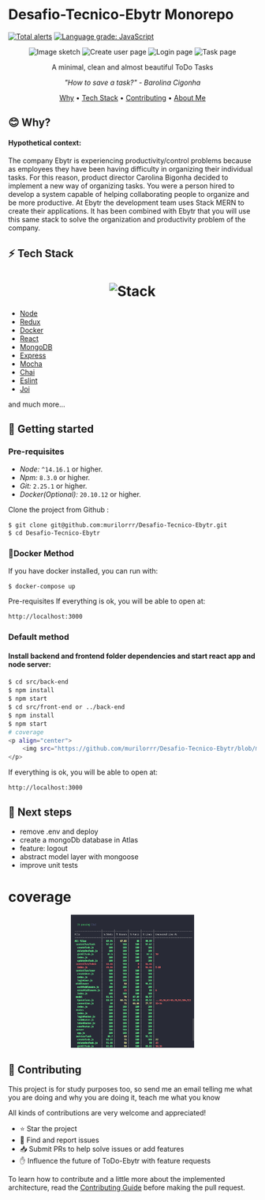 # Desafio-Tecnico-Ebytr Monorepo
[![Total alerts](https://img.shields.io/lgtm/alerts/g/murilorrr/Desafio-Tecnico-Ebytr.svg?logo=lgtm&logoWidth=18)](https://lgtm.com/projects/g/murilorrr/Desafio-Tecnico-Ebytr/alerts/)
[![Language grade: JavaScript](https://img.shields.io/lgtm/grade/javascript/g/murilorrr/Desafio-Tecnico-Ebytr.svg?logo=lgtm&logoWidth=18)](https://lgtm.com/projects/g/murilorrr/Desafio-Tecnico-Ebytr/context:javascript)

<p align="center">
  <img src="https://github.com/murilorrr/Desafio-Tecnico-Ebytr/blob/main/projectReact.svg?raw=true" width="auto" title="Image sketch">
  <img src="https://github.com/murilorrr/Desafio-Tecnico-Ebytr/blob/main/CreateUserPage.png?raw=true" width="49.5%" heigth="50%" title="Create user page">
  <img src="https://github.com/murilorrr/Desafio-Tecnico-Ebytr/blob/main/LoginPage.png?raw=true" width="49.5%" heigth="50%" title="Login page">
  <img src="https://github.com/murilorrr/Desafio-Tecnico-Ebytr/blob/main/TaskPage.png?raw=true" width="auto" heigth="auto" title="Task page">
</p>

<p align="center">A minimal, clean and almost beautiful ToDo Tasks</p>

<p align="center"><i>"How to save a task?" - Barolina Cigonha</i> </p>

<p align="center">
  <a href="#blush-why">Why</a> •
  <a href="#zap-tech-stack">Tech Stack</a> •
  <a href="#handshake-contributing">Contributing</a> •
  <a href="https://github.com/murilorrr">About Me</a>
</p>

## :blush: **Why?**

<h4>Hypothetical context:</h4>
The company Ebytr is experiencing productivity/control problems because as employees they have been having difficulty in organizing their individual tasks. For this reason, product director Carolina Bigonha decided to implement a new way of organizing tasks.
You were a person hired to develop a system capable of helping collaborating people to organize and be more productive.
At Ebytr the development team uses Stack MERN to create their applications. It has been combined with Ebytr that you will use this same stack to solve the organization and productivity problem of the company.

## :zap: **Tech Stack**

<h1 align="center">
  <img src="https://coinerblog.com/wp-content/uploads/2019/10/How-to-Build-A-Well-Structured-3-tier-Architecture-MERN-Stack%E2%80%8A-ES6-Step-by-Step-Guide.png" alt="Stack" height="200" width="300">
  <br>
</h1>

- [Node](https://nodejs.org/en/)
- [Redux](https://github.com/reduxjs/react-redux)
- [Docker](https://www.docker.com/)
- [React](https://reactjs.org/)
- [MongoDB](https://www.mongodb.com/)
- [Express](https://expressjs.com/)
- [Mocha](https://mochajs.org/)
- [Chai](https://www.chaijs.com/)
- [Eslint](https://eslint.org/)
- [Joi](https://joi.dev/)

and much more...

## 🏃 Getting started

### Pre-requisites

- _Node:_ `^14.16.1` or higher.
- _Npm:_ `8.3.0` or higher.
- _Git:_ `2.25.1` or higher.
- _Docker(Optional):_ `20.10.12` or higher.

Clone the project from Github :

```sh
$ git clone git@github.com:murilorrr/Desafio-Tecnico-Ebytr.git
$ cd Desafio-Tecnico-Ebytr
```

### :whale:Docker Method

If you have docker installed, you can run with:

```sh
$ docker-compose up
```

Pre-requisites
If everything is ok, you will be able to open at:

```bash
http://localhost:3000
```

### Default method

#### Install backend and frontend folder dependencies and start react app and node server:

```sh
$ cd src/back-end
$ npm install
$ npm start
$ cd src/front-end or ../back-end
$ npm install
$ npm start
# coverage
<p align="center">
    <img src="https://github.com/murilorrr/Desafio-Tecnico-Ebytr/blob/main/coverage.png?raw=true" width="49.5%" heigth="50%" title="Create user page">
</p>
```

If everything is ok, you will be able to open at:

```bash
http://localhost:3000
```

## 👣 Next steps

- remove .env and deploy
- create a mongoDb database in Atlas
- feature: logout
- abstract model layer with mongoose
- improve unit tests


# coverage
<p align="center">
    <img src="https://github.com/murilorrr/Desafio-Tecnico-Ebytr/blob/main/coverage.png?raw=true" width="49.5%" heigth="50%" title="Create user page">
</p>

## :handshake: **Contributing**

This project is for study purposes too, so send me an email telling me what you are doing and why you are doing it, teach me what you know

All kinds of contributions are very welcome and appreciated!

- ⭐️ Star the project
- 🐛 Find and report issues
- 📥 Submit PRs to help solve issues or add features
- ✋ Influence the future of ToDo-Ebytr with feature requests

To learn how to contribute and a little more about the implemented architecture, read the [Contributing Guide](/CONTRIBUTION.md) before making the pull request.
